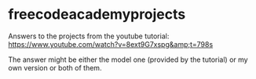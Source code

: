 # freecodeacademyprojects
Answers to the projects from the youtube tutorial: https://www.youtube.com/watch?v=8ext9G7xspg&amp;t=798s

The answer might be either the model one (provided by the tutorial) or my own version or both of them.
